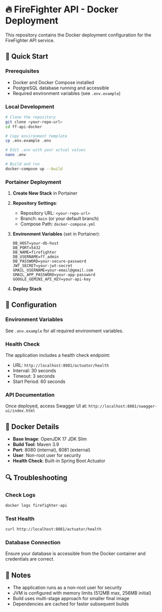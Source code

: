 # 🔥 FireFighter API - Docker Deployment

This repository contains the Docker deployment configuration for the FireFighter API service.

## 🚀 Quick Start

### Prerequisites
- Docker and Docker Compose installed
- PostgreSQL database running and accessible
- Required environment variables (see `.env.example`)

### Local Development
```bash
# Clone the repository
git clone <your-repo-url>
cd ff-api-docker

# Copy environment template
cp .env.example .env

# Edit .env with your actual values
nano .env

# Build and run
docker-compose up --build
```

### Portainer Deployment

1. **Create New Stack** in Portainer
2. **Repository Settings**:
   - Repository URL: `<your-repo-url>`
   - Branch: `main` (or your default branch)
   - Compose Path: `docker-compose.yml`

3. **Environment Variables** (set in Portainer):
   ```
   DB_HOST=your-db-host
   DB_PORT=5432
   DB_NAME=firefighter
   DB_USERNAME=ff_admin
   DB_PASSWORD=your-secure-password
   JWT_SECRET=your-jwt-secret
   GMAIL_USERNAME=your-email@gmail.com
   GMAIL_APP_PASSWORD=your-app-password
   GOOGLE_GEMINI_API_KEY=your-api-key
   ```

4. **Deploy Stack**

## 🔧 Configuration

### Environment Variables
See `.env.example` for all required environment variables.

### Health Check
The application includes a health check endpoint:
- URL: `http://localhost:8081/actuator/health`
- Interval: 30 seconds
- Timeout: 3 seconds
- Start Period: 60 seconds

### API Documentation
Once deployed, access Swagger UI at:
`http://localhost:8081/swagger-ui/index.html`

## 🐳 Docker Details

- **Base Image**: OpenJDK 17 JDK Slim
- **Build Tool**: Maven 3.9
- **Port**: 8080 (internal), 8081 (external)
- **User**: Non-root user for security
- **Health Check**: Built-in Spring Boot Actuator

## 🔍 Troubleshooting

### Check Logs
```bash
docker logs firefighter-api
```

### Test Health
```bash
curl http://localhost:8081/actuator/health
```

### Database Connection
Ensure your database is accessible from the Docker container and credentials are correct.

## 📝 Notes

- The application runs as a non-root user for security
- JVM is configured with memory limits (512MB max, 256MB initial)
- Build uses multi-stage approach for smaller final image
- Dependencies are cached for faster subsequent builds
